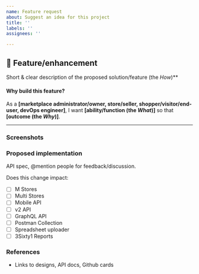 ```yaml
---
name: Feature request
about: Suggest an idea for this project
title: ''
labels: ''
assignees: ''

---
```


## 🚀 Feature/enhancement

Short & clear description of the proposed solution/feature (the _How_)\*\*

#### Why build this feature?

As a **[marketplace administrator/owner, store/seller, shopper/visitor/end-user, devOps engineer]**, I want **[ability/function (the *What*)]** so that **[outcome (the *Why*)]**.

---

### Screenshots

### Proposed implementation

API spec, @mention people for feedback/discussion.

Does this change impact:
- [ ] M Stores
- [ ] Multi Stores
- [ ] Mobile API
- [ ] v2 API
- [ ] GraphQL API
- [ ] Postman Collection
- [ ] Spreadsheet uploader
- [ ] 3Sixty1 Reports

### References

- Links to designs, API docs, Github cards
